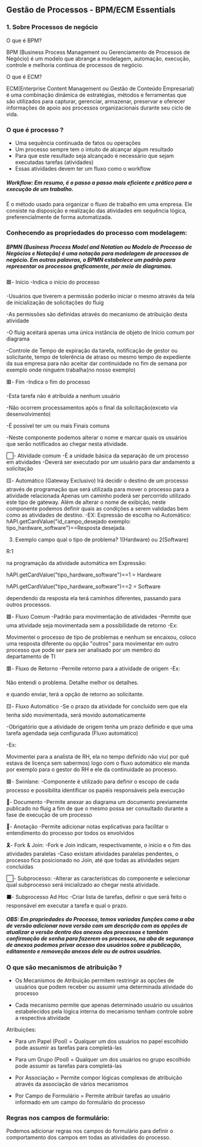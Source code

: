 ## Gestão de Processos - BPM/ECM Essentials

### 1. Sobre Processos de negócio

O que é BPM?

BPM (Business Process Management ou Gerenciamento de Processos de Negócio) é um modelo que abrange a modelagem, automação, execução, controle e melhoria contínua de processos de negócio.

O que é ECM?

ECM(Enterprise Content Management ou Gestão de Conteúdo Empresarial) é uma combinação dinâmica de estratégias, métodos e ferramentas que são utilizados para capturar, gerenciar, armazenar, preservar e oferecer informações de apoio aos processos organizacionais durante seu ciclo de vida.

### O que é processo ?

* Uma sequência continuada de fatos ou operações 
* Um processo sempre tem o intuito de alcançar algum resultado
* Para que este resultado seja alcançado é necessário que sejam executadas tarefas (atividades)
* Essas atividades devem ter um fluxo como o workflow

##### Workflow: Em resumo, é o passo a passo mais eficiente e prático para a execução de um trabalho.
É o método usado para organizar o fluxo de trabalho em uma empresa. Ele consiste na disposição e realização das atividades em sequência lógica, preferencialmente de forma automatizada.

### Conhecendo as propriedades do processo com modelagem:

##### BPMN (Business Process Model and Notation ou Modelo de Processo de Negócios e Notação) é uma notação para modelagem de processos de negócio. Em outras palavras, o BPMN estabelece um padrão para representar os processos graficamente, por meio de diagramas.

🟩- Início
-Indica o início do processo

-Usuários que tiverem a permissão poderão iniciar o mesmo através da tela de inicialização de solicitações do fluig

-As permissões são definidas através do mecanismo de atribuição desta atividade

-O fluig aceitará apenas uma única instância de objeto de Início comum por diagrama

-Controle de Tempo de expiração da tarefa, notificação de gestor ou solicitante, tempo de tolerência de atraso ou mesmo tempo de expediente da sua empresa para não aceitar dar continuidade no fim de semana por exemplo onde ninguém trabalha(no nosso exemplo)

🟥- Fim
-Indica o fim do processo

-Esta tarefa não é atribuída a nenhum usuário

-Não ocorrem processamentos após o final da solicitação(exceto via desenvolvimento)

-É possível ter um ou mais Finais comuns

-Neste componente podemos alterar o nome e marcar quais os usuários que serão notificados ao chegar nesta atividade.

⬜- Atividade comum
-É a unidade básica da separação de um processo em atividades
-Deverá ser executado por um usuário para dar andamento a solicitação

🟨- Automático (Gateway Exclusivo)
Irá decidir o destino de um processo através de programação que
será utilizada para mover o processo para a atividade relacionada
Apenas um caminho poderá ser percorrido utilizado este tipo de gateway.
 Além de alterar o nome de exibição, neste componente podemos definir quais as condições a serem validadas bem como as atividades de destino.
-EX:
Expressão de escolha no Automático: hAPI.getCardValue("id_campo_desejado exemplo: tipo_hardware_software")==Resposta desejada.

3. Exemplo campo qual o tipo de problema? 1(Hardware) ou 2(Software)

R:1

na programação da atividade automática em Expressão:

hAPI.getCardValue("tipo_hardware_software")==1 = Hardware

hAPI.getCardValue("tipo_hardware_software")==2 = Software

dependendo da resposta ela terá caminhos diferentes, passando para outros processos.

🟩- Fluxo Comum
-Padrão para movimentação de atividades
-Permite que uma atividade seja movimentada sem a possibilidade de retorno
-Ex:

Movimentei o processo de tipo de problemas e nenhum se encaixou, coloco uma resposta diferente ou opção "outros" para movimentar em outro processo que pode ser para ser analisado por um membro do departamento de TI

🟥- Fluxo de Retorno
-Permite retorno para a atividade de origem
-Ex:

Não entendi o problema. Detalhe melhor os detalhes.

e quando enviar, terá a opção de retorno ao solicitante.

🟨- Fluxo Automático 
-Se o prazo da atividade for concluído sem que ela tenha sido movimentada, será movido automaticamente

-Obrigatório que a atividade de origem tenha um prazo definido e que uma tarefa agendada seja configurada (Fluxo automático)

-Ex:

Movimentei para a analista de RH, ela no tempo definido não viu( por quê estava de licença sem sabermos) logo com o fluxo automático ele manda por exemplo para o gestor do RH e ele da continuidade ao processo.

🟦- Swinlane:
-Componente é utilizado para definir o escopo de cada processo  e possibilita identificar os papéis responsáveis pela execução 

📒- Documento
 -Permite anexar ao diagrama um documento previamente publicado no fluig a fim de que o mesmo possa ser consultado durante a fase de execução de um processo

📝- Anotação
 -Permite adicionar notas explicativas para facilitar o entendimento do processo por todos os envolvidos

🎗- Fork & Join:
 -Fork e Join indicam, respectivamente, o início e o fim das atividades paralelas
-Caso existam atividades paralelas pendentes, o processo fica posicionado no Join, até que todas as atividades sejam concluídas

⬜- Subprocesso:
-Alterar as características do componente e selecionar qual subprocesso será inicializado ao chegar nesta atividade.

⬛- Subprocesso Ad Hoc
-Criar lista de tarefas, definir o que será feito o responsável em executar a tarefa e qual o prazo. 

##### OBS: Em propriedades do Processo, temos variadas funções como a aba de versão adicionar nova versão com um descrição com as opções de atualizar a versão dentro dos anexos dos processos e também confirmação de senha para fazerem os processos, na aba de segurança de anexos podemos privar acesso dos usuários sobre a publicação, editamento e removeção anexos dele ou de outros usuários.

### O que são mecanismos de atribuição ? 

* Os Mecanismos de Atribuição permitem restringir as opções de usuários que podem receber ou assumir uma determinada atividade do processo

* Cada mecanismo permite que apenas determinado usuário ou usuários estabelecidos pela lógica interna do mecanismo tenham controle sobre a respectiva atividade

Atribuições: 

* Para um Papel (Pool) = Qualquer um dos usuários no papel escolhido pode assumir as tarefas para completá-las

* Para um Grupo (Pool) = Qualquer um dos usuários no grupo escolhido pode assumir as tarefas para completá-las

* Por Associação = Permite compor lógicas complexas de atribuição através da associação de vários mecanismos

* Por Campo de Formulário = Permite atribuir tarefas ao usuário informado em um campo do formulário do processo

### Regras nos campos de formulário:

Podemos adicionar regras nos campos do formulário para definir o comportamento dos campos em todas as atividades do processo.





